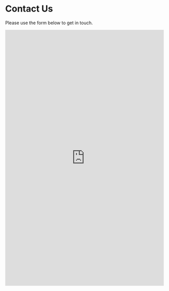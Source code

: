 # Contact Us

Please use the form below to get in touch.

<iframe src="https://docs.google.com/forms/d/e/1FAIpQLSfbBbXewvoYl6gKLrrqQqCfzte5NemwgaA8MzxG_WaflJA5ng/viewform?embedded=true" width="100%" height="812" frameborder="0" marginheight="0" marginwidth="0">Loading…</iframe>
